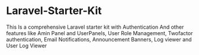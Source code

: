 # Laravel-Starter-Kit
This Is a comprehensive Laravel starter kit with Authentication And other features like Amin Panel and UserPanels, User Role Management, Twofactor authentication, Email Notifications, Announcement Banners, Log viewer and User Log Viewer
